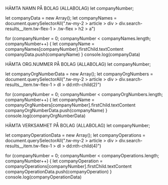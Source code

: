 HÄMTA NAMN PÅ BOLAG (ALLABOLAG)
let companyNumber;

let companyData = new Array();
let companyNames = document.querySelectorAll(".tw-my-2 > article > div > div.search-results\_\_item.tw-flex-1 > .tw-flex > h2 > a")

for (companyNumber = 0; companyNumber < companyNames.length; companyNumber++) {
let companyName = companyNames[companyNumber].firstChild.textContent
companyData.push(companyName)
}
console.log(companyData)

HÄMTA ORG.NUMMER PÅ BOLAG (ALLABOLAG)
let companyNumber;

let companyOrgNumberData = new Array();
let companyOrgNumbers = document.querySelectorAll(".tw-my-2 > article > div > div.search-results\_\_item.tw-flex-1 > dl > dd:nth-child(2)")

for (companyNumber = 0; companyNumber < companyOrgNumbers.length; companyNumber++) {
let companyName = companyOrgNumbers[companyNumber].firstChild.textContent
companyOrgNumberData.push(companyName)
}
console.log(companyOrgNumberData)

HÄMTA VERKSAMHET PÅ BOLAG (ALLABOLAG)
let companyNumber;

let companyOperationData = new Array();
let companyOperations = document.querySelectorAll(".tw-my-2 > article > div > div.search-results\_\_item.tw-flex-1 > dl > dd:nth-child(4)")

for (companyNumber = 0; companyNumber < companyOperations.length; companyNumber++) {
let companyOperation = companyOperations[companyNumber].firstChild.textContent
companyOperationData.push(companyOperation)
}
console.log(companyOperationData)
